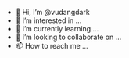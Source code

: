 - 👋 Hi, I’m @vudangdark
- 👀 I’m interested in ...
- 🌱 I’m currently learning ...
- 💞️ I’m looking to collaborate on ...
- 📫 How to reach me ...

<!---
vudangdark/vudangdark is a ✨ special ✨ repository because its `README.md` (this file) appears on your GitHub profile.
You can click the Preview link to take a look at your changes.
--->
